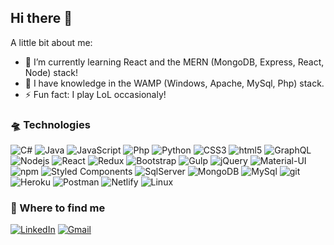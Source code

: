 ## Hi there 👋

A little bit about me:

- 🌱 I’m currently learning React and the MERN (MongoDB, Express, React, Node) stack!
- 🚀 I have knowledge in the WAMP (Windows, Apache, MySql, Php) stack.
- ⚡ Fun fact: I play LoL occasionaly!

### 🛸 Technologies
<p>
 <img alt="C#" src="https://img.shields.io/badge/-Sharp-239120?style=flat-square&logo=c#&logoColor=white" />
 <img alt="Java" src="https://img.shields.io/badge/-Java-007396?style=flat-square&logo=java&logoColor=white" />
 <img alt="JavaScript" src="https://img.shields.io/badge/-JavaScript-F7DF1E?style=flat-square&logo=JavaScript&logoColor=black" />
 <img alt="Php" src="https://img.shields.io/badge/-PHP-777BB4?style=flat-square&logo=PHP&logoColor=white" />
 <img alt="Python" src="https://img.shields.io/badge/-Python-3776AB?style=flat-square&logo=python&logoColor=white" />
 <img alt="CSS3" src="https://img.shields.io/badge/-CSS3-1572B6?style=flat-square&logo=css3&logoColor=white" />
 <img alt="html5" src="https://img.shields.io/badge/-HTML5-E34F26?style=flat-square&logo=html5&logoColor=white" />
 <img alt="GraphQL" src="https://img.shields.io/badge/-GraphQL-E10098?style=flat-square&logo=graphql&logoColor=white" />
 <img alt="Nodejs" src="https://img.shields.io/badge/-Nodejs-43853d?style=flat-square&logo=Node.js&logoColor=white" />
 <img alt="React" src="https://img.shields.io/badge/-React-45b8d8?style=flat-square&logo=react&logoColor=white" />
 <img alt="Redux" src="https://img.shields.io/badge/-Redux-764ABC?style=flat-square&logo=redux&logoColor=white" />
 <img alt="Bootstrap" src="https://img.shields.io/badge/-Bootstrap-563D7C?style=flat-square&logo=Bootstrap&logoColor=white" />
 <img alt="Gulp" src="https://img.shields.io/badge/-Gulp-CF4647?style=flat-square&logo=gulp&logoColor=white" />
 <img alt="jQuery" src="https://img.shields.io/badge/-jQuery-0769AD?style=flat-square&logo=jQuery&logoColor=white" />
 <img alt="Material-UI" src="https://img.shields.io/badge/-Material%20UI-0081CB?style=flat-square&logo=material-ui&logoColor=white" />
 <img alt="npm" src="https://img.shields.io/badge/-NPM-CB3837?style=flat-square&logo=npm&logoColor=white" />
 <img alt="Styled Components" src="https://img.shields.io/badge/-Styled_Components-db7092?style=flat-square&logo=styled-components&logoColor=white" />
 <img alt="SqlServer" src="https://img.shields.io/badge/-Microsoft%20SQL%20Server-CC2927?style=flat-square&logo=microsoftsqlserver&logoColor=white" />
 <img alt="MongoDB" src="https://img.shields.io/badge/-MongoDB-47A248?style=flat-square&logo=mongodb&logoColor=white" />
 <img alt="MySql" src="https://img.shields.io/badge/-MySql-4479A1?style=flat-square&logo=MySql&logoColor=white" />
 <img alt="git" src="https://img.shields.io/badge/-Git-F05032?style=flat-square&logo=git&logoColor=white" />
 <img alt="Heroku" src="https://img.shields.io/badge/-Heroku-430098?style=flat-square&logo=heroku&logoColor=white" />
 <img alt="Postman" src="https://img.shields.io/badge/-Postman-FF6C37?style=flat-square&logo=postman&logoColor=white" />
 <img alt="Netlify" src="https://img.shields.io/badge/-Netlify-00C7B7?style=flat-square&logo=netlify&logoColor=white" />
 <img alt="Linux" src="https://img.shields.io/badge/-Linux-FCC624?style=flat-square&logo=linux&logoColor=black" />
</p>


### 📌 Where to find me
<p><a href="https://www.linkedin.com/in/gabrielbrandalisse/" target="_blank"><img alt="LinkedIn" src="https://img.shields.io/badge/linkedin-%230077B5.svg?&style=for-the-badge&logo=linkedin&logoColor=white" /></a> <a href="mailto:gabibrandalisse@gmail.com" target="_blank"><img alt="Gmail" src="https://img.shields.io/badge/Gmail-D14836.svg?&style=for-the-badge&logo=gmail&logoColor=white" /></a> 
</p>

  
 
